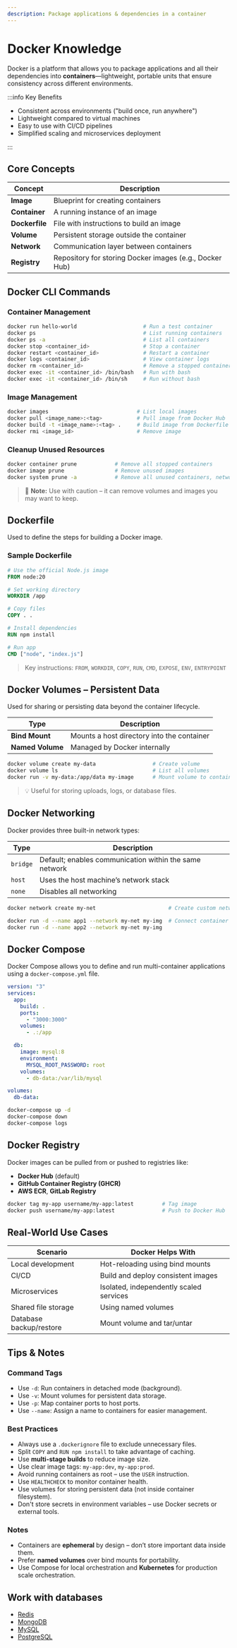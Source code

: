 ```yaml
---
description: Package applications & dependencies in a container
---
```


# Docker Knowledge

Docker is a platform that allows you to package applications and all their dependencies into **containers**—lightweight, portable units that ensure consistency across different environments.

:::info Key Benefits

- Consistent across environments ("build once, run anywhere")
- Lightweight compared to virtual machines
- Easy to use with CI/CD pipelines
- Simplified scaling and microservices deployment

:::

## Core Concepts

| Concept        | Description                                             |
| -------------- | ------------------------------------------------------- |
| **Image**      | Blueprint for creating containers                       |
| **Container**  | A running instance of an image                          |
| **Dockerfile** | File with instructions to build an image                |
| **Volume**     | Persistent storage outside the container                |
| **Network**    | Communication layer between containers                  |
| **Registry**   | Repository for storing Docker images (e.g., Docker Hub) |

## Docker CLI Commands

### Container Management

```bash
docker run hello-world                     # Run a test container
docker ps                                  # List running containers
docker ps -a                               # List all containers
docker stop <container_id>                 # Stop a container
docker restart <container_id>              # Restart a container
docker logs <container_id>                 # View container logs
docker rm <container_id>                   # Remove a stopped container
docker exec -it <container_id> /bin/bash   # Run with bash
docker exec -it <container_id> /bin/sh     # Run without bash
```

### Image Management

```bash
docker images                            # List local images
docker pull <image_name>:<tag>           # Pull image from Docker Hub
docker build -t <image_name>:<tag> .     # Build image from Dockerfile
docker rmi <image_id>                    # Remove image
```

### Cleanup Unused Resources

```bash
docker container prune            # Remove all stopped containers
docker image prune                # Remove unused images
docker system prune -a            # Remove all unused containers, networks, volumes, images
```

> 📝 **Note:** Use with caution – it can remove volumes and images you may want to keep.

## Dockerfile

Used to define the steps for building a Docker image.

### Sample Dockerfile

```dockerfile
# Use the official Node.js image
FROM node:20

# Set working directory
WORKDIR /app

# Copy files
COPY . .

# Install dependencies
RUN npm install

# Run app
CMD ["node", "index.js"]
```

> Key instructions: `FROM`, `WORKDIR`, `COPY`, `RUN`, `CMD`, `EXPOSE`, `ENV`, `ENTRYPOINT`

## Docker Volumes – Persistent Data

Used for sharing or persisting data beyond the container lifecycle.

| Type             | Description                                |
| ---------------- | ------------------------------------------ |
| **Bind Mount**   | Mounts a host directory into the container |
| **Named Volume** | Managed by Docker internally               |

```bash
docker volume create my-data                  # Create volume
docker volume ls                              # List all volumes
docker run -v my-data:/app/data my-image      # Mount volume to container
```

> 💡 Useful for storing uploads, logs, or database files.

## Docker Networking

Docker provides three built-in network types:

| Type     | Description                                            |
| -------- | ------------------------------------------------------ |
| `bridge` | Default; enables communication within the same network |
| `host`   | Uses the host machine’s network stack                  |
| `none`   | Disables all networking                                |

```bash
docker network create my-net                       # Create custom network

docker run -d --name app1 --network my-net my-img  # Connect container to the network
docker run -d --name app2 --network my-net my-img
```

## Docker Compose

Docker Compose allows you to define and run multi-container applications using a `docker-compose.yml` file.

```yaml
version: "3"
services:
  app:
    build: .
    ports:
      - "3000:3000"
    volumes:
      - .:/app

  db:
    image: mysql:8
    environment:
      MYSQL_ROOT_PASSWORD: root
    volumes:
      - db-data:/var/lib/mysql

volumes:
  db-data:
```

```bash
docker-compose up -d
docker-compose down
docker-compose logs
```

## Docker Registry

Docker images can be pulled from or pushed to registries like:

- **Docker Hub** (default)
- **GitHub Container Registry (GHCR)**
- **AWS ECR**, **GitLab Registry**

```bash
docker tag my-app username/my-app:latest         # Tag image
docker push username/my-app:latest               # Push to Docker Hub
```

## Real-World Use Cases

| Scenario                | Docker Helps With                       |
| ----------------------- | --------------------------------------- |
| Local development       | Hot-reloading using bind mounts         |
| CI/CD                   | Build and deploy consistent images      |
| Microservices           | Isolated, independently scaled services |
| Shared file storage     | Using named volumes                     |
| Database backup/restore | Mount volume and tar/untar              |

## Tips & Notes

### Command Tags

- Use `-d`: Run containers in detached mode (background).
- Use `-v`: Mount volumes for persistent data storage.
- Use `-p`: Map container ports to host ports.
- Use `--name`: Assign a name to containers for easier management.

### Best Practices

- Always use a `.dockerignore` file to exclude unnecessary files.
- Split `COPY` and `RUN npm install` to take advantage of caching.
- Use **multi-stage builds** to reduce image size.
- Use clear image tags: `my-app:dev`, `my-app:prod`.
- Avoid running containers as root – use the `USER` instruction.
- Use `HEALTHCHECK` to monitor container health.
- Use volumes for storing persistent data (not inside container filesystem).
- Don't store secrets in environment variables – use Docker secrets or external tools.

### Notes

- Containers are **ephemeral** by design – don’t store important data inside them.
- Prefer **named volumes** over bind mounts for portability.
- Use Compose for local orchestration and **Kubernetes** for production scale orchestration.

## Work with databases

- [Redis](/docs/technologies/database/in-memory/redis.md)
- [MongoDB](/docs/technologies/database/no-sql/mongodb.md)
- [MySQL](/docs/technologies/database/relational/mysql.md)
- [PostgreSQL](/docs/technologies/database/relational/postgre.md)
